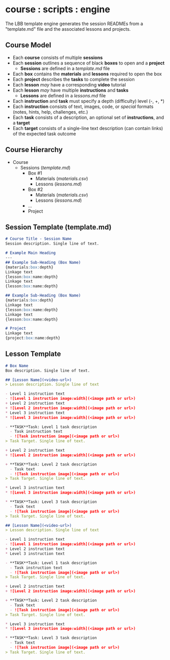# course : scripts : engine
The LBB template engine generates the session READMEs from a "template.md" file and the associated lessons and projects.

## Course Model
- Each **course** consists of multiple **sessions**
- Each **session** outlines a sequence of black **boxes** to open and a **project**
  - **Sessions** are defined in a *template.md* file
- Each **box** contains the **materials** and **lessons** required to open the box
- Each **project** describes the **tasks** to complete the session
- Each **lesson** *may* have a corresponding **video** tutorial
- Each **lesson** *may* have multiple **instructions** and **tasks**
  - **Lessons** are defined in a *lessons.md* file
- Each **instruction** and **task** must specify a depth (difficulty) level (-, +, *)
- Each **instruction** consists of text, images, code, or *special* formats (notes, hints, help, challenges, etc.)
- Each **task** consists of a description, an optional set of **instructions**, and a **target**
- Each **target** consists of a single-line text description (can contain links) of the expected task outcome

## Course Hierarchy
- Course
  - Sessions (*template.md*)
    - Box #1
      - Materials (*materials.csv*)
      - Lessons (*lessons.md*)
    - Box #2
      - Materials (*materials.csv*)
      - Lessons (*lessons.md*)
    - ...
    - Project

## Session Template (template.md)
```markdown
# Course Title - Session Name
Session description. Single line of text.

# Example Main Heading
---
## Example Sub-Heading (Box Name)
{materials:box:depth}
Linkage text
{lesson:box:name:depth}
Linkage text
{lesson:box:name:depth}

## Example Sub-Heading (Box Name)
{materials:box:depth}
Linkage text
{lesson:box:name:depth}
Linkage text
{lesson:box:name:depth}

# Project
Linkage text
{project:box:name:depth}
```

## Lesson Template
```markdown
# Box Name
Box description. Single line of text.

## [Lesson Name](<video-url>)
> Lesson description. Single line of text

- Level 1 instruction text
- ![Level 1 instruction image:width](<image path or url>)
+ Level 2 instruction text
+ ![Level 2 instruction image:width](<image path or url>)
* Level 3 instruction text
* ![Level 3 instruction image:width](<image path or url>)

- **TASK**Task: Level 1 task description
  - Task instruction text
  - ![Task instruction image](<image path or url>)
> Task Target. Single line of text.

+ Level 2 instruction text
+ ![Level 2 instruction image:width](<image path or url>)

+ **TASK**Task: Level 2 task description
  - Task text
  - ![Task instruction image](<image path or url>)
> Task Target. Single line of text.

* Level 3 instruction text
* ![Level 3 instruction image:width](<image path or url>)

* **TASK**Task: Level 3 task description
  - Task text
  - ![Task instruction image](<image path or url>)
> Task Target. Single line of text.

## [Lesson Name](<video-url>)
> Lesson description. Single line of text

- Level 1 instruction text
- ![Level 1 instruction image:width](<image path or url>)
+ Level 2 instruction text
* Level 3 instruction text

- **TASK**Task: Level 1 task description
  - Task instruction text
  - ![Task instruction image](<image path or url>)
> Task Target. Single line of text.

+ Level 2 instruction text
+ ![Level 2 instruction image:width](<image path or url>)

+ **TASK**Task: Level 2 task description
  - Task text
  - ![Task instruction image](<image path or url>)
> Task Target. Single line of text.

* Level 3 instruction text
* ![Level 3 instruction image:width](<image path or url>)

* **TASK**Task: Level 3 task description
  - Task text
  - ![Task instruction image](<image path or url>)
> Task Target. Single line of text.
```



